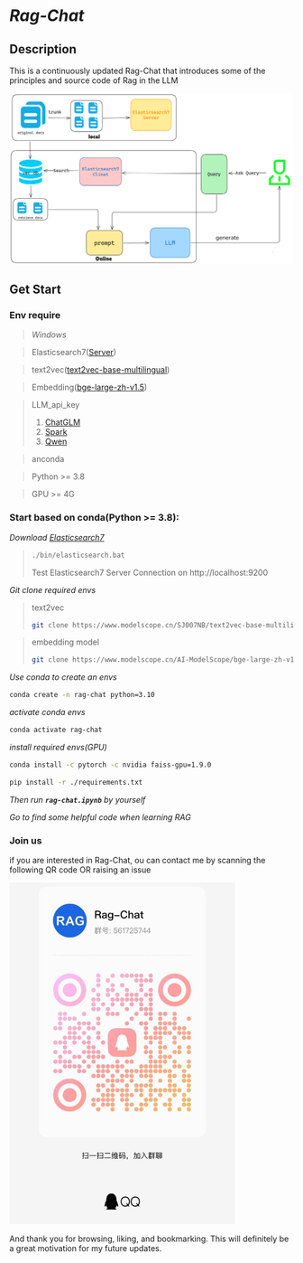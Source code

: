 # *Rag-Chat*

## **Description**

This is a continuously updated Rag-Chat that introduces some of the principles and source code of Rag in the LLM

![es.png](./img/ES.png)

## **Get Start**

### **Env require**

> *Windows*

> Elasticsearch7([Server](https://mirrors.huaweicloud.com/elasticsearch/7.13.2/))

> text2vec([text2vec-base-multilingual](https://modelscope.cn/models/SJ007NB/text2vec-base-multilingual))

> Embedding([bge-large-zh-v1.5](https://modelscope.cn/models/AI-ModelScope/bge-large-zh-v1.5/summary))

> LLM_api_key
>    1. [ChatGLM](https://bigmodel.cn/)
>    2. [Spark](https://xinghuo.xfyun.cn/?ch=bdtg_xh_kw662&bd_vid=11798071775495923073)
>    3. [Qwen](https://www.aliyun.com/product/tongyi?utm_content=se_1019167001&_v_=47edc66742fe36fc0a839ea5700b8cd5)


> anconda

> Python >= 3.8

> GPU >= 4G

### **Start based on conda(Python >= 3.8):**

*Download [Elasticsearch7](https://mirrors.huaweicloud.com/elasticsearch/7.13.2/)*
> ```bash
> ./bin/elasticsearch.bat
> ```
> Test Elasticsearch7 Server Connection on http://localhost:9200 

*Git clone required envs*
> text2vec
> ```bash
> git clone https://www.modelscope.cn/SJ007NB/text2vec-base-multilingual.git
> ```

> embedding model
> ```bash
> git clone https://www.modelscope.cn/AI-ModelScope/bge-large-zh-v1.5.git
> ```


*Use conda to create an envs*
```bash
conda create -n rag-chat python=3.10
```
*activate conda envs*
```bash
conda activate rag-chat
```
*install required envs(GPU)*
```bash
conda install -c pytorch -c nvidia faiss-gpu=1.9.0
```

```bash
pip install -r ./requirements.txt
```

*Then run **`rag-chat.ipynb`** by yourself*

*Go to find some helpful code when learning RAG*

### **Join us**

if you are interested in Rag-Chat, ou can contact me by scanning the following QR code OR raising an issue

<img  src="./img/QR_code.png" width="400" />

And thank you for browsing, liking, and bookmarking. This will definitely be a great motivation for my future updates.